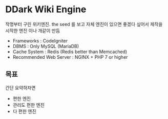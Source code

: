# DDark Wiki Engine
작명부터 구린 위키엔진.
the seed 를 보고 자체 엔진이 있으면 좋겠다 싶어서 제작을 시작한 엔진 이나 개같이 만듬

 - Frameworks : CodeIgniter
 - DBMS : Only MySQL (MariaDB)
 - Cache System : Redis (Redis better than Memcached)
 - Recommended Web Server : NGINX + PHP 7 or higher
 
 
## 목표
 간단 요약하자면
  - 편한 엔진
  - 관리도 편한 엔진
  - 다 편한 엔진
